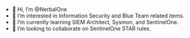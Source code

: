 - 👋 Hi, I’m @NerbalOne
- 👀 I’m interested in Information Security and Blue Team related items. 
- 🌱 I’m currently learning SIEM Architect, Sysmon, and SentinelOne.
- 💞️ I’m looking to collaborate on SentinelOne STAR rules.

<!---
NerbalOne/NerbalOne is a ✨ special ✨ repository because its `README.md` (this file) appears on your GitHub profile.
You can click the Preview link to take a look at your changes.
--->
